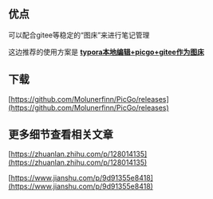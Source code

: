 ## 优点

可以配合gitee等稳定的“图床”来进行笔记管理

这边推荐的使用方案是 **[typora本地编辑+picgo+gitee作为图床](https://cuit_icec.gitee.io/icec_wiki/tool/note/markdown/markdown_picbed)**

## 下载

[https://github.com/Molunerfinn/PicGo/releases](https://github.com/Molunerfinn/PicGo/releases)

## 更多细节查看相关文章

[https://zhuanlan.zhihu.com/p/128014135](https://zhuanlan.zhihu.com/p/128014135)

[https://www.jianshu.com/p/9d91355e8418](https://www.jianshu.com/p/9d91355e8418)

